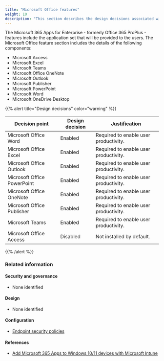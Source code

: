 ```yaml
---
title: "Microsoft Office features"
weight: 10
description: "This section describes the design decisions associated with installation of Microsoft Office features."
---
```


The Microsoft 365 Apps for Enterprise - formerly Office 365 ProPlus - features include the application set that will be provided to the users. The Microsoft Office feature section includes the details of the following components:

- Microsoft Access
- Microsoft Excel
- Microsoft Teams
- Microsoft Office OneNote
- Microsoft Outlook
- Microsoft Publisher
- Microsoft PowerPoint
- Microsoft Word
- Microsoft OneDrive Desktop

{{% alert title="Design decisions" color="warning" %}}

| Decision point              | Design decision | Justification                         |
| --------------------------- | --------------- | ------------------------------------- |
| Microsoft Office Word       | Enabled         | Required to enable user productivity. |
| Microsoft Office Excel      | Enabled         | Required to enable user productivity. |
| Microsoft Office Outlook    | Enabled         | Required to enable user productivity. |
| Microsoft Office PowerPoint | Enabled         | Required to enable user productivity. |
| Microsoft Office OneNote    | Enabled         | Required to enable user productivity. |
| Microsoft Office Publisher  | Enabled         | Required to enable user productivity. |
| Microsoft Teams             | Enabled         | Required to enable user productivity. |
| Microsoft Office Access     | Disabled        | Not installed by default.             |

{{% /alert %}}

### Related information

#### Security and governance

- None identified

#### Design

- None identified

#### Configuration

- [Endpoint security policies](/configuration/defender/endpoints/configuration-management/endpoint-security-policies)

#### References

- [Add Microsoft 365 Apps to Windows 10/11 devices with Microsoft Intune](https://learn.microsoft.com/mem/intune/apps/apps-add-office365)
